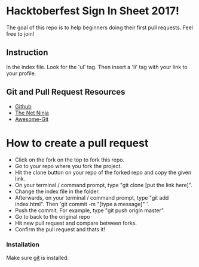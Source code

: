# Hacktoberfest Sign In Sheet 2017!
The goal of this repo is to help beginners doing their first pull requests. Feel free to join!

## Instruction
In the index file. Look for the 'ul' tag. Then insert a 'li' tag with your link to your profile.


## Git and Pull Request Resources
  - [Github](https://gist.github.com/Chaser324/ce0505fbed06b947d962)
  - [The Net Ninja](https://www.youtube.com/watch?v=3RjQznt-8kE&list=PL4cUxeGkcC9goXbgTDQ0n_4TBzOO0ocPR)
  - [Awesome-Git](https://github.com/dictcp/awesome-git)

# How to create a pull request
    

  - Click on the fork on the top to fork this repo.
  - Go to your repo where you fork the project.
  - Hit the clone button on your repo of the forked repo and copy the given link.
  - On your terminal / command prompt, type "git  clone [put the link here]".
  - Change the index file in the folder.
  - Afterwards, on your terminal / command prompt, type "git add index.html". Then 'git commit -m "[type a message]" '.
  - Push the commit. For example, type "git push origin master".
  - Go to back to the original repo
  - Hit new pull request and compare between forks.
  - Confirm the pull request and thats it!

### Installation

Make sure [git](https://nodejs.org/) is installed.







